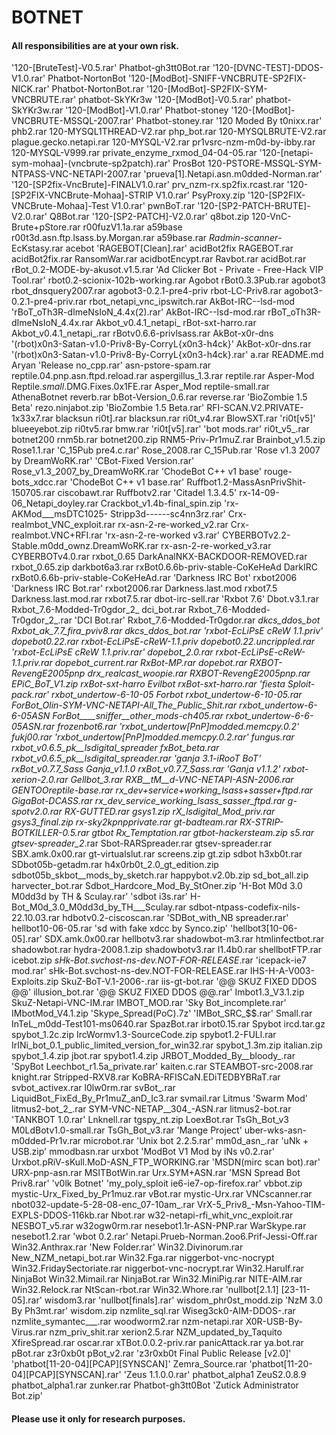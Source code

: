 # BOTNET
#### All responsibilities are at your own risk.

'120-[BruteTest]-V0.5.rar'                            Phatbot-gh3tt0Bot.rar
'120-[DVNC-TEST]-DDOS-V1.0.rar'                       Phatbot-NortonBot
'120-[ModBot]-SNIFF-VNCBRUTE-SP2FIX-NICK.rar'         Phatbot-NortonBot.rar
'120-[ModBot]-SP2FIX-SYM-VNCBRUTE.rar'                phatbot-SkYKr3w
'120-[ModBot]-V0.5.rar'                               phatbot-SkYKr3w.rar
'120-[ModBot]-V1.0.rar'                               Phatbot-stoney
'120-[ModBot]-VNCBRUTE-MSSQL-2007.rar'                Phatbot-stoney.rar
'120 Moded By t0nixx.rar'                             phb2.rar
 120-MYSQL1THREAD-V2.rar                              php_bot.rar
 120-MYSQLBRUTE-V2.rar                                plague.gecko.netapi.rar
 120-MYSQL-V2.rar                                     pr1vsrc-nzm-m0d-by-ibby.rar
 120-MYSQL-V999.rar                                   private_enzyme_rxmod_04-04-05.rar
'120-[netapi-sym-mohaa]-(vncbrute-sp2patch).rar'      ProsBot
 120-PSTORE-MSSQL-SYM-NTPASS-VNC-NETAPI-2007.rar     'prueva[1].Netapi.asn.m0dded-Norman.rar'
'120-[SP2fix-VncBrute]-FINALV1.0.rar'                 prv_nzm-rx.sp2fix.rcast.rar
'120-[SP2FIX-VNCBrute-Mohaa]-STRIP V1.0.rar'          PsyProxy.zip
'120-[SP2FIX-VNCBrute-Mohaa]-Test V1.0.rar'           pwnBoT.rar
'120-[SP2-PATCH-BRUTE]-V2.0.rar'                      Q8Bot.rar
'120-[SP2-PATCH]-V2.0.rar'                            q8bot.zip
 120-VnC-Brute+pStore.rar                             r00fuzV1.1a.rar
 a59base                                              r00t3d.asn.ftp.lsass.by.Morgan.rar
 a59base.rar                                          _Radmin-scanner_-EcKstasy.rar
 acebot                                              'RAGEBOT[Clean].rar'
 acidBot2fix                                          RAGEBOT.rar
 acidBot2fix.rar                                      RansomWar.rar
 acidbotEncypt.rar                                    Ravbot.rar
 acidBot.rar                                          rBot_0.2-MODE-by-akusot.v1.5.rar
'Ad Clicker Bot - Private - Free-Hack VIP Tool.rar'   rbot0.2-scionix-102b-working.rar
 Agobot                                               rBot0.3.3Pub.rar
 agobot3                                              rbot_dnsquery2007.rar
 agobot3-0.2.1-pre4-priv                              rbot-LC-Priv8.rar
 agobot3-0.2.1-pre4-priv.rar                          rbot_netapi_vnc_ipswitch.rar
 AkBot-IRC--lsd-mod                                  'rBoT_oTh3R-dImeNsIoN_4.4x(2).rar'
 AkBot-IRC--lsd-mod.rar                               rBoT_oTh3R-dImeNsIoN_4.4x.rar
 Akbot_v0.4.1_netapi_                                 rBot-sxt-harro.rar
 Akbot_v0.4.1_netapi_.rar                             rBotv0.6.6-privlsass.rar
 AkBot-x0r-dns                                       '(rbot)x0n3-Satan-v1.0-Priv8-By-CorryL{x0n3-h4ck}'
 AkBot-x0r-dns.rar                                   '(rbot)x0n3-Satan-v1.0-Priv8-By-CorryL{x0n3-h4ck}.rar'
 a.rar                                                README.md
 Aryan                                               'Release no_cpp.rar'
 asn-pstore-spam.rar                                  reptile.04.pnp.asn.ftpd.reload.rar
 aspergillus_1.3.rar                                  reptile.rar
 Asper-Mod                                            Reptile._small_.DMG.Fixes.0x1FE.rar
 Asper_Mod                                            reptile-small.rar
 AthenaBotnet                                         reverb.rar
 bBot-Version_0.6.rar                                 reverse.rar
'BioZombie 1.5 Beta'                                  rezo.ninjabot.zip
'BioZombie 1.5 Beta.rar'                              RFI-SCAN.V2.PRIVATE-1x33x7.rar
 blacksun                                             ri0t].rar
 blacksun.rar                                         ri0t_v4.rar
 BlowSXT.rar                                         'ri0t[v5]'
 blueeyebot.zip                                       ri0tv5.rar
 bmw.rar                                             'ri0t[v5].rar'
'bot mods.rar'                                        ri0t_v5_.rar
 botnet200                                            rnm5b.rar
 botnet200.zip                                        RNM5-Priv-Pr1muZ.rar
 Brainbot_v1.5.zip                                    Rose1.1.rar
'C_15Pub pre4.c.rar'                                  Rose_2008.rar
 C_15Pub.rar                                         'Rose v1.3 2007 by DreamWoRK.rar'
'CBot-Fixed Version.rar'                              Rose_v1.3_2007_by_DreamWoRK.rar
'ChodeBot C++ v1 base'                                rouge-bots_xdcc.rar
'ChodeBot C++ v1 base.rar'                            Ruffbot1.2-MassAsnPrivShit-150705.rar
 ciscobawt.rar                                        Ruffbotv2.rar
'Citadel 1.3.4.5'                                     rx-14-09-06_Netapi_doyley.rar
 Crackbot_v1.4b-final_spin.zip                       'rx-AKMod___msDTC1025- Stripp3d------sc4nn3rz.rar'
 Crx-realmbot_VNC_exploit.rar                         rx-asn-2-re-worked_v2.rar
 Crx-realmbot.VNC+RFI.rar                            'rx-asn-2-re-worked v3.rar'
 CYBERBOTv2.2-Stable.m0dd_ownz.DreamWoRK.rar          rx-asn-2-re-worked_v3.rar
 CYBERBOTv4.0.rar                                     rxbot_0.65
 DarkAnalNKX-BACKDOOR-REMOVED.rar                     rxbot_0.65.zip
 darkbot6a3.rar                                       rxBot0.6.6b-priv-stable-CoKeHeAd
 DarkIRC                                              rxBot0.6.6b-priv-stable-CoKeHeAd.rar
'Darkness IRC Bot'                                    rxbot2006
'Darkness IRC Bot.rar'                                rxbot2006.rar
 Darkness.last.mod                                    rxbot7.5
 Darkness.last.mod.rar                                rxbot7.5.rar
 dbot-irc-sell.rar                                   'Rxbot 7.6'
 Dbot.v3.1.rar                                        Rxbot_7.6-Modded-Tr0gdor_2_
 dci_bot.rar                                          Rxbot_7.6-Modded-Tr0gdor_2_.rar
'DCI Bot.rar'                                         Rxbot_7.6-Modded-Tr0gdor.rar
 _dkcs_ddos_bot                                       Rxbot_ak_7.7_fira_pviv8.rar
 _dkcs_ddos_bot.rar                                  'rxbot-EcLiPsE cReW 1.1.priv'
 dopebot0.22.rar                                      rxbot-EcLiPsE-cReW-1.1.priv
 dopebot0.22.uncrippled.rar                          'rxbot-EcLiPsE cReW 1.1.priv.rar'
 dopebot_2.0.rar                                      rxbot-EcLiPsE-cReW-1.1.priv.rar
 dopebot_current.rar                                  RxBot-MP.rar
 dopebot.rar                                          RXBOT-RevengE2005pnp
 drx_realcast_woopie.rar                              RXBOT-RevengE2005pnp.rar
 EPiC_BoT_V1.zip                                      rxBot-sxt-harro
 Evilbot                                              rxBot-sxt-harro.rar
'fiesta Sploit-pack.rar'                              rxbot_undertow-6-10-05
 Forbot                                               rxbot_undertow-6-10-05.rar
 ForBot_Olin-SYM-VNC-NETAPI-All_The_Public_Shit.rar   rxbot_undertow-6-6-05ASN
 ForBot____sniffer__other_mods-_ch405_.rar            rxbot_undertow-6-6-05ASN.rar
 frozenbot6.rar                                      'rxbot_undertow[PnP]modded.memcpy.0.2'
 fukj00.rar                                          'rxbot_undertow[PnP]modded.memcpy.0.2.rar'
 fungus.rar                                           rxbot_v0.6.5_pk__lsdigital_spreader
 fxBot_beta_.rar                                      rxbot_v0.6.5_pk__lsdigital_spreader.rar
'ganja 3.1-iRooT BoT'                                 rxBot_v0.7.7_Sass
 Ganja_v1.1.0                                         rxBot_v0.7.7_Sass.rar
'Ganja v1.1.2'                                        rxbot-xerion-2.0.rar
 Gellbot_3.rar                                        RXB__tM__d-VNC-NETAPI-ASN-2006.rar
 GENTOOreptile-base.rar                               rx_dev+service+working_lsass+sasser+ftpd.rar
 GigaBot-DCASS.rar                                    rx_dev_service_working_lsass_sasser_ftpd.rar
 g-spotv2.0.rar                                       RX-GUTTED.rar
 gsys1.zip                                            rX_lsdigital_Mod_priv.rar
 gsys3_final.zip                                      rx-sky2kpnpprivate.rar
 gt-badteam.rar                                       RX-STRIP-BOTKILLER-0.5.rar
 gtbot                                                Rx_Temptation.rar
 gtbot-hackersteam.zip                                s5.rar
 gtsev-spreader_2_.rar                                Sbot-RARSpreader.rar
 gtsev-spreader.rar                                   SBX.amk.0x00.rar
 gt-virtualslut.rar                                   screens.zip
 gt.zip                                               sdbot
 h3xb0t.rar                                           SDbot05b-getadm.rar
 h4x0rb0t_2.0_gt_edition.zip                          sdbot05b_skbot__mods_by_sketch.rar
 happybot.v2.0b.zip                                   sd_bot_all.zip
 harvecter_bot.rar                                    Sdbot_Hardcore_Mod_By_StOner.zip
'H-Bot M0d 3.0 M0dd3d by TH & Sculay.rar'            'sdbot i3s.rar'
 H-Bot_M0d_3.0_M0dd3d_by_TH___Sculay.rar              sdbot-ntpass-codefix-nils-22.10.03.rar
 hdbotv0.2-ciscoscan.rar                             'SDBot_with_NB spreader.rar'
 hellbot10-06-05.rar                                 'sd with fake xdcc by Synco.zip'
'hellbot3[10-06-05].rar'                              SDX.amk.0x00.rar
 hellbotv3.rar                                        shadowbot-m3.rar
 htmlinfectbot.rar                                    shadowbot.rar
 hydra-2008.1.zip                                     shadowbotv3.rar
 I1.4b0.rar                                           shellbotFTP.rar
 icebot.zip                                           _sHk-Bot.svchost-ns-dev.NOT-FOR-RELEASE_.rar
'icepack-ie7 mod.rar'                                 sHk-Bot.svchost-ns-dev.NOT-FOR-RELEASE.rar
 IHS-H-A-V003-Exploits.zip                            SkuZ-BoT-V.1-2006-.rar
 iis-gt-bot.rar                                      '@@ SKUZ FIXED DDOS @@'
 illusion_bot.rar                                    '@@ SKUZ FIXED DDOS @@.rar'
 Imbot1.3_V3.1.zip                                    SkuZ-Netapi-VNC-IM.rar
 IMBOT_MOD.rar                                       'Sky Bot_incomplete.rar'
 IMbotMod_V4.1.zip                                   'Skype_Spread(PoC).7z'
'IMBot_SRC_$$.rar'                                    Small.rar
 InTeL_m0dd-Test101-ms0640.rar                        SpazBot.rar
 irbot0.15.rar                                        Spybot
 ircd.tar.gz                                          spybot_1.2c.zip
 IrcWormv1.3-SourceCode.zip                           spybot1.2-FULl.rar
 IrINi_bot_0.1_public_limited_version_for_win32.rar   spybot_1.3m.zip
 italian.zip                                          spybot_1.4.zip
 jbot.rar                                             spybot1.4.zip
 JRBOT_Modded_By__bloody_.rar                        'SpyBot Leechbot_r1.5a_private.rar'
 kaiten.c.rar                                         STEAMBOT-src-2008.rar
 knight.rar                                           Stripped-RXV8.rar
 KoBRA-RFISCaN.EDiTEDBYBRaT.rar                       svbot_activex.rar
 l0lw0rm.rar                                          svBot_.rar
 LiquidBot_FixEd_By_Pr1muZ_anD_Ic3.rar                svmail.rar
 Litmus                                              'Swarm Mod'
 litmus2-bot_2_.rar                                   SYM-VNC-NETAP__304_-ASN.rar
 litmus2-bot.rar                                     'TANKBOT 1.0.rar'
 Lnknell.rar                                          tgspy_nt.zip
 LoexBot.rar                                          TsGh_Bot_v3
 M0LdBotv1.0-small.rar                                TsGh_Bot_v3.rar
'Mange Project'                                       uber-wks-asn-m0dded-Pr1v.rar
 microbot.rar                                        'Unix bot 2.2.5.rar'
 mm0d_asn_.rar                                       'uNk + USB.zip'
 mmodbasn.rar                                         urxbot
'ModBot V1 Mod by iNs v0.2.rar'                       Urxbot.pRiV-sKull.MoD-ASN_FTP_WORKING.rar
'MSDN(mirc scan bot).rar'                             URX-pnp-asn.rar
 MSITBotWin.rar                                       Urx.SYM+ASN.rar
'MSN Spread Bot Priv8.rar'                           'v0lk Botnet'
'my_poly_sploit ie6-ie7-op-firefox.rar'               vbbot.zip
 mystic-Urx_Fixed_by_Pr1muz.rar                       vBot.rar
 mystic-Urx.rar                                       VNCscanner.rar
 nbot032-update-5-28-08-enc_07-10am_.rar              VrX-5_Priv8_-Msn-Yahoo-TIM-EXPLS-DDOS-116kb.rar
 Nbot.rar                                             w32-netapi-rfi_whit_vnc_exploit.rar
 NESBOT_v5.rar                                        w32ogw0rm.rar
 nesebot1.1r-ASN-PNP.rar                              WarSkype.rar
 nesebot1.2.rar                                      'wbot 0.2.rar'
 Netapi.Prueb-Norman.2oo6.Prif-Jessi-Off.rar          Win32.Anthrax.rar
'New Folder.rar'                                      Win32.Divinorum.rar
 New_NZM_netapi_bot.rar                               Win32.Fga.rar
 niggerbot-vnc-nocrypt                                Win32.FridaySectoriate.rar
 niggerbot-vnc-nocrypt.rar                            Win32.Harulf.rar
 NinjaBot                                             Win32.Mimail.rar
 NinjaBot.rar                                         Win32.MiniPig.rar
 NITE-AIM.rar                                         Win32.Relock.rar
 NtScan-rbot.rar                                      Win32.Whore.rar
'nullbot[2.1.1] [23-11-05].rar'                       wisdom3.rar
'nullbot[finals].rar'                                 wisdom_phr0st_modd.zip
'NzM 3.0 By Ph3mt.rar'                                wisdom.zip
 nzmlite_sql.rar                                      Wiseg3ck0-AIM-DDOS-.rar
 nzmlite_symantec___.rar                              woodworm2.rar
 nzm-netapi.rar                                       X0R-USB-By-Virus.rar
 nzm_priv_shit.rar                                    xerion2.5.rar
 NZM_updated_by_Taquito                               XfireSpread.rar
 oscar.rar                                            xTBot.0.0.2-priv.rar
 panicAttack.rar                                      ya.bot.rar
 pBot.rar                                             z3r0xb0t
 pBot_v2.rar                                         'z3r0xb0t Final Public Release [v2.0]'
'phatbot[11-20-04][PCAP][SYNSCAN]'                    Zemra_Source.rar
'phatbot[11-20-04][PCAP][SYNSCAN].rar'               'Zeus 1.1.0.0.rar'
 phatbot_alpha1                                       ZeuS2.0.8.9
 phatbot_alpha1.rar                                   zunker.rar
 Phatbot-gh3tt0Bot                                   'Zutick Administrator Bot.zip'

#### Please use it only for research purposes.
